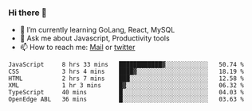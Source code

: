 ### Hi there 👋

- 🌱 I’m currently learning GoLang, React, MySQL
- 💬 Ask me about Javascript, Productivity tools 
- 📫 How to reach me: [Mail](mailto:kvaishak47@gmail.com) or [twitter](https://twitter.com/kvaish4k)

<!--START_SECTION:waka-->

```text
JavaScript     8 hrs 33 mins   ████████████▓░░░░░░░░░░░░   50.74 %
CSS            3 hrs 4 mins    ████▓░░░░░░░░░░░░░░░░░░░░   18.19 %
HTML           2 hrs 7 mins    ███░░░░░░░░░░░░░░░░░░░░░░   12.58 %
XML            1 hr 3 mins     █▓░░░░░░░░░░░░░░░░░░░░░░░   06.32 %
TypeScript     40 mins         █░░░░░░░░░░░░░░░░░░░░░░░░   04.03 %
OpenEdge ABL   36 mins         █░░░░░░░░░░░░░░░░░░░░░░░░   03.63 %
```

<!--END_SECTION:waka-->

